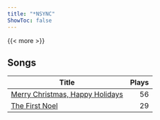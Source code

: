 ```yaml
---
title: "*NSYNC"
ShowToc: false
---
```


{{< more >}}

## Songs
Title | Plays 
----- | -----: 
[Merry Christmas, Happy Holidays](/songs/merry-christmas-happy-holidays) | 56
[The First Noel](/songs/the-first-noel) | 29

